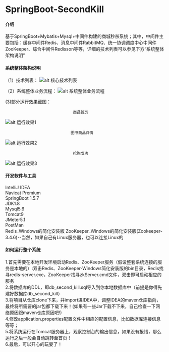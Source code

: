 # SpringBoot-SecondKill

#### 介绍
基于SpringBoot+Mybatis+Mysql+中间件构建的商城秒杀系统；其中，中间件主要包括：缓存中间件Redis、消息中间件RabbitMQ、统一协调调度中心中间件ZooKeeper、综合中间件Redisson等等，详细的技术列表可以参见下方“系统整体架构说明”




#### 系统整体架构说明
（1）技术列表：
![alt 核心技术列表](https://img2020.cnblogs.com/blog/1786066/202008/1786066-20200822122218322-851977985.png)

（2）系统整体业务流程：
![alt 系统整体业务流程](https://images.gitee.com/uploads/images/2019/0824/235302_03ea97cd_1442143.png)


(3)部分运行效果截图： 
   
				                  商品首页	
![alt 运行效果1](https://images.gitee.com/uploads/images/2019/0824/235302_3a6851d7_1442143.png)    
   
				                 图书商品详情

![alt 运行效果2](https://images.gitee.com/uploads/images/2019/0824/235302_de1cfc85_1442143.png)   
   
				                  抢购成功
 
![alt 运行效果3](https://images.gitee.com/uploads/images/2019/0824/235302_6cfca7e5_1442143.png)   
 

#### 开发软件与工具
IntelliJ IDEA  
Navicat Premium  
SpringBoot 1.5.7  
JDK1.8  
Mysql5.6  
Tomcat9  
JMeter5.1  
PostMan  
Redis_Windows的简化安装版
ZooKeeper_Windows的简化安装版(Zookeeper-3.4.6)--当然，如果自己有Linux服务器，也可以连接Linux的  

#### 如何运行整个系统  
1.首先需要在本地开发环境启动Redis、ZooKeeper服务（假设整套系统连接的服务是本地的）:双击Redis、ZooKeeper-Windows简化安装版的bin目录，Redis找寻redis-server.exe，ZooKeeper找寻zkServer.cmd文件，双击即可启动相应的服务     
2.将数据库的DDL，即db_second_kill.sql导入到你本地数据库中（前提是你得先建好数据库db_second_kill）     
3.将项目从仓库clone下来，并import进IDEA中，调整IDEA的maven仓库指向，最终将所需要的jar包都下载下来！(如果有一些Jar下载不下来，自己检查一下网络原因跟maven仓库原因吧!)    
4.修改application.properties配置文件中相应的配置信息，比如数据库连接信息等等；    
5.将系统运行在Tomcat服务器上，观察控制台的输出信息，如果没有报错，那么运行之后一般会自动跳转至首页！  
6.最后，可以开心的玩耍了！ 